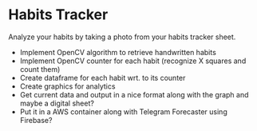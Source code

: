 # Habits Tracker
Analyze your habits by taking a photo from your habits tracker sheet.

- Implement OpenCV algorithm to retrieve handwritten habits
- Implement OpenCV counter for each habit (recognize X squares and count them)
- Create dataframe for each habit wrt. to its counter
- Create graphics for analytics
- Get current data and output in a nice format along with the graph and maybe a digital sheet?
- Put it in a AWS container along with Telegram Forecaster using Firebase?

